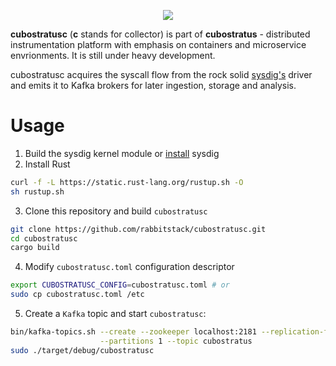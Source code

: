<p align="center">
  <img src="https://github.com/rabbitstack/cubostratusc/blob/master/cubostratus.png" />
</p>

**cubostratusc** (**c** stands for collector) is part of **cubostratus** - distributed instrumentation platform with emphasis on containers and microservice envrionments. It is still under heavy development.

cubostratusc acquires the syscall flow from the rock solid [sysdig's](https://github.com/draios/sysdig) driver and emits it to Kafka brokers for later ingestion, storage and analysis.

# Usage

1. Build the sysdig kernel module or [install](http://www.sysdig.org/install/) sysdig
2. Install Rust
```bash
curl -f -L https://static.rust-lang.org/rustup.sh -O
sh rustup.sh
```
3. Clone this repository and build `cubostratusc` 
```bash
git clone https://github.com/rabbitstack/cubostratusc.git
cd cubostratusc
cargo build
````
4. Modify `cubostratusc.toml` configuration descriptor
```bash
export CUBOSTRATUSC_CONFIG=cubostratusc.toml # or
sudo cp cubostratusc.toml /etc
```
5. Create a `Kafka` topic and start `cubostratusc`:
```bash
bin/kafka-topics.sh --create --zookeeper localhost:2181 --replication-factor 1 \
                    --partitions 1 --topic cubostratus
sudo ./target/debug/cubostratusc
```

